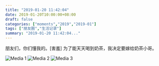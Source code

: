 ```yaml
---
title: "2019-01-20 11:42:04"
date: 2019-01-20T10:00:00+08:00
draft: false
categories: ["moments","2019","2019-01"]
tags: ["朋友圈","生活记录"]
summary: "2019-01-20 11:42:04..."
---
```


朋友们，你们懂我的。[害羞]
为了能天天喝到奶茶，我决定要嫁给奶茶小哥。

![Media 1](/Moments/photos/2019-01-20/201901201142040.jpg)
![Media 2](/Moments/photos/2019-01-20/201901201142041.jpg)
![Media 3](/Moments/photos/2019-01-20/201901201142042.jpg)

